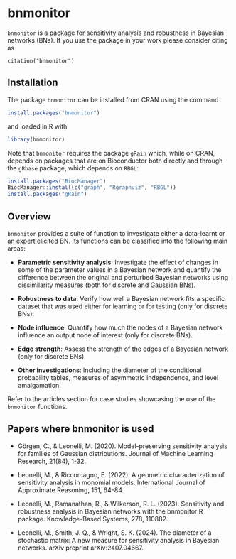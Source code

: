 
<!-- README.md is generated from README.Rmd. Please edit that file -->

# bnmonitor

`bnmonitor` is a package for sensitivity analysis and robustness in
Bayesian networks (BNs). If you use the package in your work please consider citing as 

```{r}
citation("bnmonitor")
```

## Installation

The package `bnmonitor` can be installed from CRAN using the command

``` r
install.packages("bnmonitor")
```

and loaded in R with

``` r
library(bnmonitor)
```

Note that `bnmonitor` requires the package `gRain` which, while on CRAN,
depends on packages that are on Bioconductor both directly and through
the `gRbase` package, which depends on `RBGL`:

``` r
install.packages("BiocManager")
BiocManager::install(c("graph", "Rgraphviz", "RBGL"))
install.packages("gRain")
```

## Overview

`bnmonitor` provides a suite of function to investigate either a data-learnt or an expert elicited BN. Its functions can be classified into the following main areas:

 - **Parametric sensitivity analysis**: Investigate the effect of changes in some of the parameter values in a Bayesian network and quantify the difference between the original and perturbed Bayesian networks using dissimilarity measures (both for discrete and Gaussian BNs).
 
 - **Robustness to data**: Verify how well a Bayesian network fits a specific dataset that was used either for learning or for testing (only for discrete BNs).

 - **Node influence**: Quantify how much the nodes of a Bayesian network influence an output node of interest (only for discrete BNs).
 
 - **Edge strength**: Assess the strength of the edges of a Bayesian network (only for discrete BNs).
 
 - **Other investigations**: Including the diameter of the conditional probability tables, measures of asymmetric independence, and level amalgamation.

<!-- The prequential diagnostics examine the forecasts that flow from a model in sequence. -->
<!-- Each monitor given below indicates the probability of a particular observation based on the previous observations and the model structure.  -->
<!-- In the prequential mindset, we compute a probability of each subsequent observation based on all previous data points.  -->
<!-- These observations are then scored, and in this package we use the logarithmic score function. -->
<!-- The observations are then standardized to give a z-score statistic.  -->
<!-- Following the recommendation of Cowell (2007), scores indicate a poor fit where |z| > 1.96  -->

<!-- We demonstrate the efficacy of the prequential monitors with the Asia data set from the bnlearn package. Details of the variables (nodes) can be found in the documentation for bnlearn. -->

Refer to the articles section for case studies showcasing the use of the `bnmonitor` functions.

## Papers where bnmonitor is used

 - Görgen, C., & Leonelli, M. (2020). Model-preserving sensitivity analysis for families of Gaussian distributions. Journal of Machine Learning Research, 21(84), 1-32.
 
 - Leonelli, M., & Riccomagno, E. (2022). A geometric characterization of sensitivity analysis in monomial models. International Journal of Approximate Reasoning, 151, 64-84.
 
 - Leonelli, M., Ramanathan, R., & Wilkerson, R. L. (2023). Sensitivity and robustness analysis in Bayesian networks with the bnmonitor R package. Knowledge-Based Systems, 278, 110882.
 
 - Leonelli, M., Smith, J. Q., & Wright, S. K. (2024). The diameter of a stochastic matrix: A new measure for sensitivity analysis in Bayesian networks. arXiv preprint arXiv:2407.04667.
